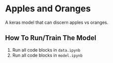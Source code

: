 # Apples and Oranges

A keras model that can discern apples vs oranges.

## How To Run/Train The Model 

1. Run all code blocks in `data.ipynb`
2. Run all code blocks in `model.ipynb`
